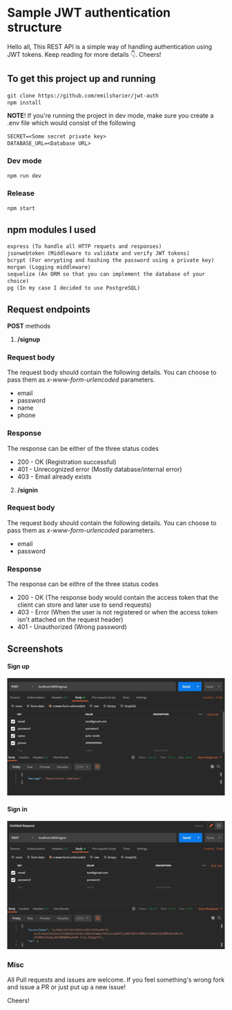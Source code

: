 # Sample JWT authentication structure

Hello all,
This REST API is a simple way of handling authentication using JWT tokens. Keep reading for more details 👇. Cheers!

## To get this project up and running

    git clone https://github.com/emilsharier/jwt-auth
    npm install

__NOTE__! If you're running the project in dev mode, make sure you create a .env file which would consist of the following

    SECRET=<Some secret private key>
    DATABASE_URL=<Database URL>

### Dev mode

    npm run dev

### Release

    npm start

## npm modules I used

    express (To handle all HTTP requets and responses)
    jsonwebtoken (Middleware to validate and verify JWT tokens)
    bcrypt (For enrypting and hashing the password using a private key)
    morgan (Logging middleware)
    sequelize (An ORM so that you can implement the database of your choice)
    pg (In my case I decided to use PostgreSQL)

## Request endpoints

__POST__ methods

1. __/signup__

### Request body

The request body should contain the following details. You can choose to pass them as _x-www-form-urlencoded_ parameters.

- email
- password
- name
- phone

### Response

The response can be either of the three status codes
- 200 - OK (Registration successful)
- 401 - Unrecognized error (Mostly database/internal error)
- 403 - Email already exists

2. __/signin__

### Request body

The request body should contain the following details. You can choose to pass them as _x-www-form-urlencoded_ parameters.

- email
- password

### Response

The response can be eithre of the three status codes
- 200 - OK (The response body would contain the access token that the client can store and later use to send requests)
- 403 - Error (When the user is not registered or when the access token isn't attached on the request header)
- 401 - Unauthorized (Wrong password)

## Screenshots

#### Sign up

![Sign up](/screenshots/sign_up.jpg "Sign up running in localhost (dev mode)")

#### Sign in

![Sign in](/screenshots/sign_in.jpg "Sign in running in localhost (dev mode)")

### Misc

All Pull requests and issues are welcome. If you feel something's wrong fork and issue a PR or just put up a new issue!

Cheers!